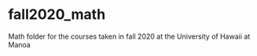 # fall2020_math
Math folder for the courses taken in fall 2020 at the University of Hawaii at Manoa 
